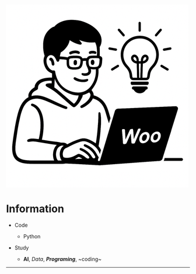 ![프로필 이미지](Github_profile_image(original)_500x500.png)

# Information

- Code
  - Python
  
- Study
  - **AI**, *Data*, ***Programing***, ~coding~ 

---

